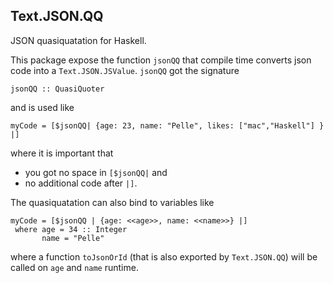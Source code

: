 ## Text.JSON.QQ ##

JSON quasiquatation for Haskell.

This package expose the function `jsonQQ` that compile time converts json code into a `Text.JSON.JSValue`.
`jsonQQ` got the signature

    jsonQQ :: QuasiQuoter

and is used like

    myCode = [$jsonQQ| {age: 23, name: "Pelle", likes: ["mac","Haskell"] } |]

where it is important that

* you got no space in `[$jsonQQ|` and
* no additional code after `|]`.

The quasiquatation can also bind to variables like

    myCode = [$jsonQQ | {age: <<age>>, name: <<name>>} |]
     where age = 34 :: Integer
           name = "Pelle"

where a function `toJsonOrId` (that is also exported by `Text.JSON.QQ`) will be called on `age` and `name` runtime.
